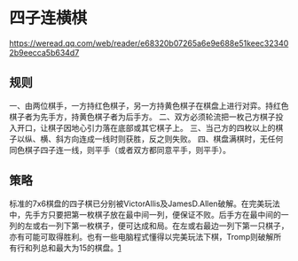 # 四子连横棋

https://weread.qq.com/web/reader/e68320b07265a6e9e688e51keec323402b9eecca5b634d7

## 规则

一、由两位棋手，一方持红色棋子，另一方持黄色棋子在棋盘上进行对弈。持红色棋子者为先手方，持黄色棋子者为后手方。
二、双方必须轮流把一枚己方棋子投入开口，让棋子因地心引力落在底部或其它棋子上。
三、当己方的四枚以上的棋子以纵、横、斜方向连成一线时则获胜，反之则失败。
四、棋盘满棋时，无任何同色棋子四子连一线，则平手（或者双方都同意平手，则平手）。

## 策略

标准的7x6棋盘的四子棋已分别被VictorAllis及JamesD.Allen破解。在完美玩法中，先手方只要把第一枚棋子放在最中间一列，便保证不败。后手方在最中间的一列的左或右一列下第一枚棋子，便可达成和局。在左或右最边一列下第一只棋子，亦有可能可取得胜利。也有一些电脑程式懂得以完美玩法下棋，Tromp则破解所有行和列总和最大为15的棋盘。[1]

[1]: https://baike.baidu.com/item/%E5%B1%8F%E9%A3%8E%E5%BC%8F%E5%9B%9B%E5%AD%90%E6%A3%8B/12773124
